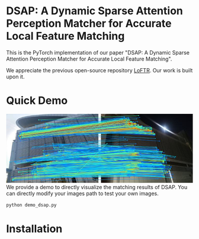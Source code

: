 # DSAP: A Dynamic Sparse Attention Perception Matcher for Accurate Local Feature Matching
This is the PyTorch implementation of our paper "DSAP: A Dynamic Sparse Attention Perception Matcher for Accurate Local Feature Matching".

We appreciate the previous open-source repository [LoFTR](https://github.com/zju3dv/LoFTR). Our work is built upon it.

# Quick Demo
![demo_img](https://github.com/mooncake199809/DSAP/blob/main/demo/img_res.jpg)
We provide a demo to directly visualize the matching results of DSAP.
You can directly modify your images path to test your own images.
```bash
python demo_dsap.py
```

# Installation





